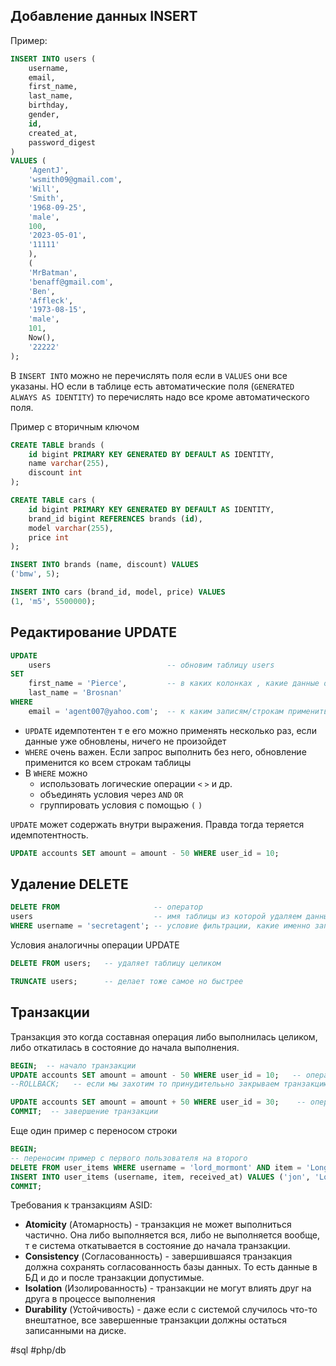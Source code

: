 ## Добавление данных INSERT
Пример:
```sql
INSERT INTO users (
	username, 
	email, 
	first_name, 
	last_name, 
	birthday, 
	gender, 
	id, 
	created_at, 
	password_digest
)
VALUES (
	'AgentJ', 
	'wsmith09@gmail.com', 
	'Will', 
	'Smith', 
	'1968-09-25', 
	'male', 
	100, 
	'2023-05-01', 
	'11111'
	),
	(
	'MrBatman', 
	'benaff@gmail.com', 
	'Ben', 
	'Affleck', 
	'1973-08-15', 
	'male', 
	101, 
	Now(), 
	'22222'
);
```
В `INSERT INTO` можно не перечислять поля если в  `VALUES` они все указаны. НО если в таблице есть автоматические поля (`GENERATED ALWAYS AS IDENTITY`) то перечислять надо все кроме автоматического поля. 

Пример с вторичным ключом
```sql
CREATE TABLE brands (
    id bigint PRIMARY KEY GENERATED BY DEFAULT AS IDENTITY,
    name varchar(255),
    discount int
);

CREATE TABLE cars (
    id bigint PRIMARY KEY GENERATED BY DEFAULT AS IDENTITY,
    brand_id bigint REFERENCES brands (id),
    model varchar(255),
    price int
);

INSERT INTO brands (name, discount) VALUES
('bmw', 5);

INSERT INTO cars (brand_id, model, price) VALUES
(1, 'm5', 5500000);
```


## Редактирование UPDATE

```sql
UPDATE 
	users                          -- обновим таблицу users 
SET 
	first_name = 'Pierce',         -- в каких колонках , какие данные обновить  
	last_name = 'Brosnan' 
WHERE 
	email = 'agent007@yahoo.com';  -- к каким записям/строкам применить это обновление  
```
- `UPDATE` идемпотентен т е его можно применять несколько раз, если данные уже обновлены, ничего не произойдет
- `WHERE` очень важен. Если запрос выполнить без него, обновление применится ко всем строкам таблицы
- В `WHERE` можно 
	- использовать логические операции `<` `>` и др. 
	- объединять условия через `AND` `OR`  
	- группировать условия с помощью `(` `)` 

`UPDATE` может содержать внутри выражения.  Правда тогда теряется идемпотентность.
```sql
UPDATE accounts SET amount = amount - 50 WHERE user_id = 10;
```


## Удаление DELETE
```sql
DELETE FROM                     -- оператор 
users                           -- имя таблицы из которой удаляем данные
WHERE username = 'secretagent'; -- условие фильтрации, какие именно записи удалить 
```
Условия аналогичны операции UPDATE

```sql
DELETE FROM users;   -- удаляет таблицу целиком

TRUNCATE users;      -- делает тоже самое но быстрее
```


## Транзакции

Транзакция это когда составная операция либо выполнилась целиком, либо откатилась в состояние до начала выполнения.

```sql
BEGIN;  -- начало транзакции
UPDATE accounts SET amount = amount - 50 WHERE user_id = 10;   -- операция один
--ROLLBACK;   -- если мы захотим то принудителььно закрываем транзакцию и откатываем

UPDATE accounts SET amount = amount + 50 WHERE user_id = 30;    -- операция два
COMMIT;  -- завершение транзакции
``` 

 Еще один пример с переносом строки
 ```sql
BEGIN;
-- переносим пример с первого пользователя на второго
DELETE FROM user_items WHERE username = 'lord_mormont' AND item = 'Longclaw';
INSERT INTO user_items (username, item, received_at) VALUES ('jon', 'Longclaw', NOW());
COMMIT;
```

Требования к транзакциям ASID:
- **Atomicity** (Атомарность) - транзакция не может выполниться частично. Она либо выполняется вся, либо не выполняется вообще, т е система откатывается в состояние до начала транзакции. 
- **Consistency** (Согласованность) - завершившаяся транзакция должна сохранять согласованность базы данных. То есть данные в БД и до и после транзакции допустимые. 
- **Isolation** (Изолированность) - транзакции не могут влиять друг на друга в процессе выполнения
- **Durability** (Устойчивость) - даже если с системой случилось что-то внештатное, все завершенные транзакции должны остаться записанными на диске.



#sql #php/db



